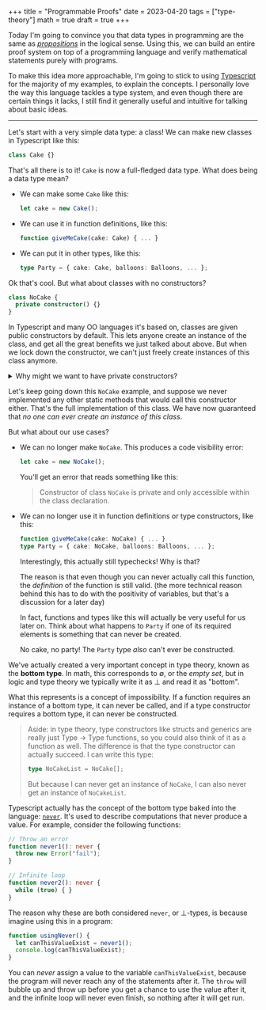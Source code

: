 +++
title = "Programmable Proofs"
date = 2023-04-20
tags = ["type-theory"]
math = true
draft = true
+++

Today I'm going to convince you that data types in programming are the same as
[_propositions_][proposition] in the logical sense. Using this, we can build an
entire proof system on top of a programming language and verify mathematical
statements purely with programs.

To make this idea more approachable, I'm going to stick to using [Typescript]
for the majority of my examples, to explain the concepts. I personally love the
way this language tackles a type system, and even though there are certain
things it lacks, I still find it generally useful and intuitive for talking
about basic ideas.

---

Let's start with a very simple data type: a class! We can make new classes in
Typescript like this:

```ts
class Cake {}
```

That's all there is to it! `Cake` is now a full-fledged data type. What does
being a data type mean?

- We can make some `Cake` like this:

  ```ts
  let cake = new Cake();
  ```

- We can use it in function definitions, like this:

  ```ts
  function giveMeCake(cake: Cake) { ... }
  ```

- We can put it in other types, like this:

  ```ts
  type Party = { cake: Cake, balloons: Balloons, ... };
  ```

Ok that's cool. But what about classes with no constructors?

```ts
class NoCake {
  private constructor() {}
}
```

In Typescript and many OO languages it's based on, classes are given
public constructors by default. This lets anyone create an instance of the
class, and get all the great benefits we just talked about above. But when we
lock down the constructor, we can't just freely create instances of this class
anymore.

<details>
  <summary>Why might we want to have private constructors?</summary>

  Let's say you had integer user IDs, and in your application whenever you wrote
  a helper function that had to deal with user IDs, you had to first check that
  it was a valid ID:

  ```ts
  function getUsername(id: number) {
    // First, check if id is even a valid id...
    if (!isIdValid(id)) throw new Error("Invalid ID");

    // Ok, now we are sure that id is valid.
    ...
  }
  ```

  It would be really nice if we could make a type to encapsulate this, so that
  we know that every instance of this class was a valid id, rather than passing
  around numbers and doing the check every time.

  ```ts
  function getUsername(id: UserId) {
    // We can just skip the first part entirely now!
    // Because of the type of the input, we are sure that id is valid.
    ...
  }
  ```

  You could probably imagine what an implementation of this type looks like:

  ```ts
  class UserId {
    private id: number;

    /** @throws {Error} */
    constructor(id: number) {
      // First, check if id is even a valid id...
      if (!isIdValid(id)) throw new Error("Invalid ID");

      this.id = number;
    }
  }
  ```

  This is one way to do it. But throwing exceptions from constructors is
  typically bad practice. This is because constructors are meant to be the final
  step in creating a particular object and should always return successfully and
  not have side effects. So in reality, what we want is to put this into a
  _static method_ that can create `UserId` objects:

  ```ts
  class UserId {
    private id: number;
    constructor(id: number) { this.id = id; }

    /** @throws {Error} */
    fromNumberChecked() {
      // First, check if id is even a valid id...
      if (!isIdValid(id)) throw new Error("Invalid ID");
      return new UserId(id);
    }
  }
  ```

  But this doesn't work if the constructor is also public, because someone can
  just **bypass** this check function and call the constructor anyway with an
  invalid id! We need to limit the constructor, so that all attempts to create
  a `UserId` instance goes through our function:

  ```ts
  class UserId {
    private id: number;
    private constructor(id: number) { this.id = id; }

    /** @throws {Error} */
    fromNumberChecked() {
      // First, check if id is even a valid id...
      if (!isIdValid(id)) throw new Error("Invalid ID");
      return new UserId(id);
    }
  }
  ```

  Now we can rest assured that no matter what, if I get passed a `UserId`
  object, it's going to be valid. This works for all kinds of validations, as
  long as the validation is _permanent_. So actually in our example, a user
  could get deleted while we still have `UserId` objects lying around, so the
  validity would not be true. But if we've checked that an email is of the
  correct form, for example, then we know it's valid forever.
</details>

Let's keep going down this `NoCake` example, and suppose we never implemented
any other static methods that would call this constructor either. That's the
full implementation of this class. We have now guaranteed that _no one can ever
create an instance of this class_.

But what about our use cases?

- We can no longer make `NoCake`. This produces a code visibility error:

  ```ts
  let cake = new NoCake();
  ```

  You'll get an error that reads something like this:

  > Constructor of class `NoCake` is private and only accessible within the class declaration.

- We can no longer use it in function definitions or type constructors, like
  this:

  ```ts
  function giveMeCake(cake: NoCake) { ... }
  type Party = { cake: NoCake, balloons: Balloons, ... };
  ```

  Interestingly, this actually still typechecks! Why is that?

  The reason is that even though you can never actually call this function, the
  _definition_ of the function is still valid. (the more technical reason behind
  this has to do with the positivity of variables, but that's a discussion for a
  later day)

  In fact, functions and types like this will actually be very useful for us
  later on. Think about what happens to `Party` if one of its required elements
  is something that can never be created.

  No cake, no party! The `Party` type _also_ can't ever be constructed.

We've actually created a very important concept in type theory, known as the
**bottom type**. In math, this corresponds to $\emptyset$, or the _empty set_,
but in logic and type theory we typically write it as $\bot$ and read it as
"bottom".

What this represents is a concept of impossibility. If a function requires an
instance of a bottom type, it can never be called, and if a type constructor
requires a bottom type, it can never be constructed.

> Aside: in type theory, type constructors like structs and generics are really
> just Type $\rightarrow$ Type functions, so you could also think of it as a
> function as well. The difference is that the type constructor can actually
> succeed. I can write this type:
>
> ```ts
> type NoCakeList = NoCake[];
> ```
>
> But because I can never get an instance of `NoCake`, I can also never get an
> instance of `NoCakeList`.

Typescript actually has the concept of the bottom type baked into the language:
[`never`][never]. It's used to describe computations that never produce a value.
For example, consider the following functions:

```ts
// Throw an error
function never1(): never {
  throw new Error("fail");
}

// Infinite loop
function never2(): never {
  while (true) { }
}
```

The reason why these are both considered `never`, or $\bot$-types, is because
imagine using this in a program:

```ts
function usingNever() {
  let canThisValueExist = never1();
  console.log(canThisValueExist);
}
```

You can _never_ assign a value to the variable `canThisValueExist`, because the
program will never reach any of the statements after it. The `throw` will bubble
up and throw up before you get a chance to use the value after it, and the
infinite loop will never even finish, so nothing after it will get run.

[proposition]: https://en.wikipedia.org/wiki/Propositional_calculus
[typescript]: https://www.typescriptlang.org/
[never]: https://www.typescriptlang.org/docs/handbook/2/functions.html#never
